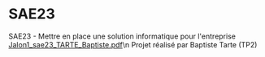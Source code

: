 # SAE23
SAE23 - Mettre en place une solution informatique pour l'entreprise
[Jalon1_sae23_TARTE_Baptiste.pdf](https://github.com/baptistert/SAE23/files/8822003/Jalon1_sae23_TARTE_Baptiste.pdf)\n
Projet réalisé par Baptiste Tarte (TP2)
